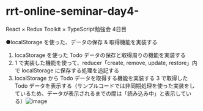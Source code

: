 # rrt-online-seminar-day4-
React × Redux Toolkit × TypeScript勉強会 4日目

●localStorage を使った、データの保存 & 取得機能を実装する
1. locaStorage を使った Todo データの保存と取得周りの機能を実装する
2. 1 で実装した機能を使って、reducer「create, remove, update, restore」内で localStorage に保存する処理を追記する
3. localStorage から Todo データを取得する機能を実装する
3 で取得した Todo データを表示する（サンプルコードでは非同期処理を使った実装をしているため、データが表示されるまでの間は「読み込み中」と表示している）![image](https://user-images.githubusercontent.com/110501634/188157648-48a3130b-2028-4963-849f-9ac620fc7957.png)
